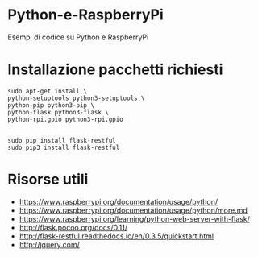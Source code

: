 # Python-e-RaspberryPi
Esempi di codice su Python e RaspberryPi

# Installazione pacchetti richiesti
```
sudo apt-get install \
python-setuptools python3-setuptools \
python-pip python3-pip \
python-flask python3-flask \
python-rpi.gpio python3-rpi.gpio


sudo pip install flask-restful
sudo pip3 install flask-restful
```


# Risorse utili
* https://www.raspberrypi.org/documentation/usage/python/
* https://www.raspberrypi.org/documentation/usage/python/more.md
* https://www.raspberrypi.org/learning/python-web-server-with-flask/
* http://flask.pocoo.org/docs/0.11/
* http://flask-restful.readthedocs.io/en/0.3.5/quickstart.html
* http://jquery.com/
